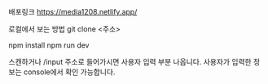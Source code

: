 배포링크
https://media1208.netlify.app/

로컬에서 보는 방법
git clone <주소>

npm install
npm run dev

스캔하거나 /input 주소로 들어가시면 사용자 입력 부분 나옵니다.
사용자가 입력한 정보는 console에서 확인 가능합니다.
